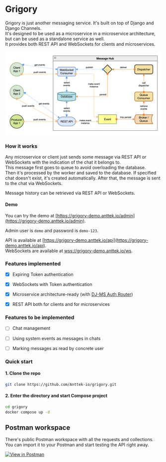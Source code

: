 # Grigory

Grigory is just another messaging service. It's built on top of Django and Django Channels.  
It's designed to be used as a microservice in a microservice architecture, 
but can be used as a standalone service as well.  
It provides both REST API and WebSockets for clients and microservices.  

![screenshot](docs/media/scheme.png)

### How it works

Any microservice or client just sends some message via REST API or WebSockets with the indication of the chat it belongs to.  
This message first goes to queue to avoid overloading the database.  
Then it's processed by the worker and saved to the database. If specified chat doesn't exist, it's created automatically.
After that, the message is sent to the chat via WebSockets.  

Message history can be retrieved via REST API or WebSockets.  
  
#### Demo
  
You can try the demo at [https://grigory-demo.anttek.io/admin](https://grigory-demo.anttek.io/admin).  
  
Admin user is `demo` and password is `demo-123`.  
  
API is available at [https://grigory-demo.anttek.io/api](https://grigory-demo.anttek.io/api).  
WebSockets are available at [wss://grigory-demo.anttek.io/ws](wss://grigory-demo.anttek.io/ws).  


### Features implemented

- [x] Expiring Token authentication
- [x] WebSockets with Token authentication
- [x] Microservice architecture-ready (with [DJ-MS Auth Router](https://github.com/dj-ms/dj-ms-auth-router))
- [x] REST API both for clients and for microservices


### Features to be implemented

- [ ] Chat management
- [ ] Using system events as messages in chats
- [ ] Marking messages as read by concrete user


### Quick start

#### 1. Clone the repo

```bash
git clone https://github.com/Anttek-io/grigory.git
```

#### 2. Enter the directory and start Compose project

```bash
cd grigory
docker compose up -d
```


## Postman workspace

There's public Postman workspace with all the requests and collections.
You can import it to your Postman and start testing the API right away.
  
[![View in Postman](https://run.pstmn.io/button.svg)](https://www.postman.com/anttek-io/workspace/grigory)

